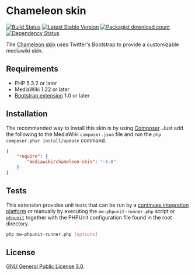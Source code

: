# Chameleon skin
[![Build Status](https://travis-ci.org/wikimedia/mediawiki-skins-chameleon.svg?branch=master)](https://travis-ci.org/wikimedia/mediawiki-skins-chameleon)
[![Latest Stable Version](https://poser.pugx.org/mediawiki/chameleon-skin/version.png)](https://packagist.org/packages/mediawiki/chameleon-skin)
[![Packagist download count](https://poser.pugx.org/mediawiki/chameleon-skin/d/total.png)](https://packagist.org/packages/mediawiki/chameleon-skin)
[![Dependency Status](https://www.versioneye.com/php/mediawiki:chameleon-skin/badge.png)](https://www.versioneye.com/php/mediawiki:chameleon-skin)

The [Chameleon skin][mw-chameleon-skin] uses Twitter's Bootstrap to provide a customizable mediawiki skin.

## Requirements

- PHP 5.3.2 or later
- MediaWiki 1.22 or later
- [Bootstrap extension][mw-bootstrap] 1.0 or later

## Installation

The recommended way to install this skin is by using [Composer][composer]. Just add the following to the MediaWiki `composer.json` file and run the `php composer.phar install/update` command.

```json
{
	"require": {
		"mediawiki/chameleon-skin": "~1.0"
	}
}
```

## Tests

This extension provides unit tests that can be run by a [continues integration platform][travis] or manually by executing the `mw-phpunit-runner.php` script or [`phpunit`][mw-testing] together with the PHPUnit configuration file found in the root directory.

```sh
php mw-phpunit-runner.php [options]
```

## License

[GNU General Public License 3.0][license].

[mw-chameleon-skin]: https://www.mediawiki.org/wiki/Skin:Chameleon
[mw-bootstrap]: https://www.mediawiki.org/wiki/Extension:Bootstrap
[mw-testing]: https://www.mediawiki.org/wiki/Manual:PHP_unit_testing
[composer]: https://getcomposer.org/
[travis]: https://travis-ci.org/wikimedia/mediawiki-skins-chameleon
[license]: https://www.gnu.org/copyleft/gpl.html
